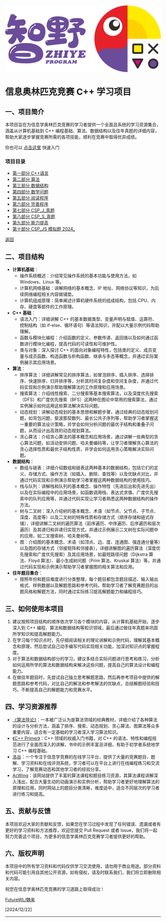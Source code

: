![](doc/images/logo-title.png)

# 信息奥林匹克竞赛 C++ 学习项目

## 一、项目简介
本项目旨在为信息学奥林匹克竞赛的学习者提供一个全面且系统的学习资源集合，涵盖从计算机基础到 C++ 编程基础、算法、数据结构以及往年真题的详细内容，帮助大家逐步掌握竞赛所需的各项技能，顺利在竞赛中取得优异成绩。

你也可以 [点击这里](STARTUP.md) 快速入门

### 项目目录

- [第一部分 C++语言](00_C++语言)
- [第二部分 算法](01_算法)
- [第三部分 数据结构](02_数据结构)
- [第四部分 数学问题](03_数学问题)
- [第五部分 阅读程序](04_阅读程序)
- [第六部分 完善程序](05_完善程序)
- [第七部分 CSP_J_真题](06_CSP_J_真题)
- [第八部分 CSP_S_真题](07_CSP_S_真题)
- [第九部分 能力提高](08_提高)
- [第十部分 CSP_JS 模拟题 2024_](09_CSP_JS_模拟题2024)


[返回](../)

## 二、项目结构
- **计算机基础**：
    - 操作系统概述：介绍常见操作系统的基本功能与使用方法，如 Windows、Linux 等。
    - 计算机网络基础：讲解网络的基本概念、IP 地址、网络协议等知识，为后续网络编程相关内容做铺垫。
    - 计算机组成原理：简单阐述计算机硬件系统的组成结构，包括 CPU、内存、硬盘等部件的工作原理。
- **C++ 基础**：
    - 语法入门：详细讲解 C++ 的基本数据类型、变量声明与赋值、运算符、控制结构（如 if-else、循环语句）等语法知识，并配以大量示例代码帮助理解。
    - 函数与模块化编程：介绍函数的定义、参数传递、返回值以及如何通过函数进行模块化编程，提高代码的可读性和可维护性。
    - 类与对象：深入探讨 C++ 的面向对象编程特性，包括类的定义、成员变量与成员函数、构造函数与析构函数、继承与多态等概念，并通过实际案例展示其应用场景。
- **算法**：
    - 排序算法：详细讲解常见的排序算法，如冒泡排序、插入排序、选择排序、快速排序、归并排序等，分析其时间复杂度和空间复杂度，并通过代码实现和示例演示帮助理解算法的工作原理和应用场景。
    - 搜索算法：介绍线性搜索、二分搜索等基本搜索算法，以及深度优先搜索（DFS）和广度优先搜索（BFS）这两种在图论中常用的搜索算法，通过实例展示如何运用这些算法解决实际问题。
    - 动态规划：讲解动态规划的基本思想和解题步骤，通过经典的动态规划问题，如背包问题、斐波那契数列、最长公共子序列等，帮助学习者掌握这一重要的算法设计策略，并学会如何分析问题的最优子结构和重叠子问题，从而设计出高效的动态规划算法。
    - 贪心算法：介绍贪心算法的基本概念和应用场景，通过讲解一些典型的贪心算法问题，如活动安排问题、哈夫曼编码等，让学习者理解贪心算法的贪心选择性质和最优子结构性质，并学会如何运用贪心策略解决实际问题。
- **数据结构**：
    - 数组与链表：详细介绍数组和链表这两种基本的数据结构，包括它们的定义、存储方式、操作方法（如插入、删除、查找等）以及优缺点对比，并通过代码实现和示例演示帮助学习者掌握这两种数据结构的使用技巧。
    - 栈与队列：讲解栈和队列的基本概念、操作特性（先进后出和先进先出）以及在实际编程中的应用场景，如函数调用栈、表达式求值、广度优先搜索中的队列应用等，并通过代码实现让学习者熟悉这两种数据结构的操作方法。
    - 树与二叉树：深入介绍树的基本概念、术语（如节点、父节点、子节点、深度、高度等）以及二叉树的特殊性质和存储方式（顺序存储和链式存储），详细讲解二叉树的遍历算法（前序遍历、中序遍历、后序遍历和层次遍历）及其递归和非递归实现方式，并通过示例展示二叉树在实际问题中的应用，如二叉搜索树、哈夫曼树等。
    - 图：介绍图的基本概念、术语（如顶点、边、度、连通图、强连通分量等）以及图的存储方式（邻接矩阵和邻接表），详细讲解图的遍历算法（深度优先搜索和广度优先搜索）及其应用场景，如最短路径问题（Dijkstra 算法、Floyd 算法）、最小生成树问题（Prim 算法、Kruskal 算法）等，并通过代码实现和示例演示帮助学习者掌握图的相关算法和应用。
- **往年题目集合**：
    - 按照年份和题目难度进行分类整理，每个题目都包含题目描述、输入输出格式、样例数据以及解题思路和参考代码，帮助学习者了解竞赛题目的出题风格和解题方法，同时通过实际练习提高解题能力和编程技巧。

## 三、如何使用本项目
1. 建议按照项目结构的顺序依次学习各个模块的内容，从计算机基础开始，逐步深入到 C++ 编程、算法和数据结构等知识领域，最后通过做往年真题来巩固所学知识和提高解题能力。
2. 在学习每个知识点时，先仔细阅读相关的理论讲解和示例代码，理解其基本概念和原理，然后尝试自己动手编写代码实现相关功能，加深对知识点的掌握程度。
3. 对于算法和数据结构部分的学习，建议多结合实际问题进行思考和练习，分析如何运用所学的算法和数据结构来解决这些问题，提高自己的算法设计和编程能力。
4. 在做往年题目时，先尝试自己独立思考解题思路，然后再参考项目中提供的解题思路和参考代码，对比自己的解法和参考解法的优缺点，总结解题经验和技巧，不断提高自己的解题能力和竞赛水平。

## 四、学习资源推荐
- [《算法导论》](https://book.douban.com/subject/20432061/)：一本被广泛认为是算法领域的经典教材，详细介绍了各种算法的设计与分析方法，涵盖了排序、搜索、动态规划、贪心算法、图算法等众多重要内容，适合有一定基础的学习者深入学习算法知识。
- [《C++ Primer》](https://book.douban.com/subject/25708312/)：C++ 领域的权威入门书籍，对 C++ 的语法、特性和编程规范进行了全面而深入的讲解，书中的示例丰富且详细，有助于初学者系统地学习 C++ 编程基础。
- [洛谷](https://www.luogu.com.cn/)：一个专注于信息学竞赛的在线学习平台，提供了大量的竞赛题目、题解、学习资料和在线评测系统，学习者可以在平台上进行在线编程练习和交流学习，了解竞赛动态和其他学习者的经验分享。
- [AcWing](https://www.acwing.com/)：该网站提供了丰富的算法课程和题目练习资源，其算法课程讲解深入浅出，配合大量生动的动画演示和实例分析，帮助学习者更好地理解算法的原理和应用，同时网站上的题目分类清晰，难度适中，适合不同层次的学习者进行练习和提高。

## 五、贡献与反馈
本项目欢迎大家的贡献和反馈，如果您在学习过程中发现了任何错误、遗漏或者有更好的学习资料和方法推荐，欢迎您提交 Pull Request 或者 Issue，我们将一起努力完善这个项目，为更多的信息学奥林匹克竞赛学习者提供更好的帮助。

## 六、版权声明
本项目中的所有学习资料和代码仅供学习交流使用，请勿用于商业用途。部分资料和代码可能引用自其他公开资源，如有侵权，请及时联系我们，我们将立即删除相关内容。

祝您在信息学奥林匹克竞赛的学习道路上取得成功！

[FutureWL/魏来](https://github.com/FutureWL)

[2024/12/22]

---
